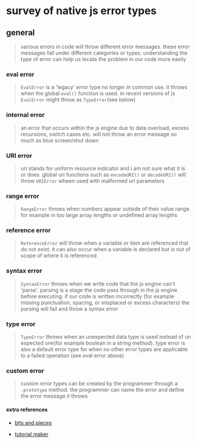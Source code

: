 # survey of native js error types

## general

> various errors in code will throw different error messages. these error
> messages fall under different categories or types. understanding the type of
> error can help us locate the problem in our code more easily

### eval error

> `EvalError` is a 'legacy' error type no longer in common use. it throws when
> the global `eval()` function is used. in recent versions of js `EvalError`
> might throw as `TypeError`(see below)

### internal error

> an error that occurs within the js engine due to data overload, excess
> recursions, switch cases etc. will not throw an error message so much as blue
> screen/shut down

### URI error

> uri stands for uniform resource indicator and i am not sure what it is or
> does. global uri functions such as `encodeURI()` or `decodeURI()` will throw
> `URIError` wheen used with malformed uri parameters

### range error

> `RangeError` throws when numbers appear outside of their value range. for
> example in too large array lengths or undefined array lengths

### reference error

> `ReferenceError` will throw when a variable or item are referenced that do not
> exist. it can also occur when a variable is declared but is out of scope of
> where it is referenced

### syntax error

> `SyntaxError` throws when we write code that the js engine can't 'parse'.
> parsing is a stage the code pass through in the js engine before executing. if
> our code is written incorrectly (for example missing punctuation, spacing, or
> misplaced or excess characters) the parsing will fail and throw a syntax error

### type error

> `TypeError` throws when an unexpected data type is used instead of un expected
> one(for example boolean in a string method). type error is also a default
> error type for when no other error types are applicable to a failed operation
> (see eval error above)

### custom error

> custom error types can be created by the programmer through a `.prototype`
> method. the programmer can name the error and define the error message it
> throws

#### extra references

- [bits and pieces](https://blog.bitsrc.io/types-of-native-errors-in-javascript-you-must-know-b8238d40e492)

- [tutorial maker](https://www.tutsmake.com/javascript-error-types/)

